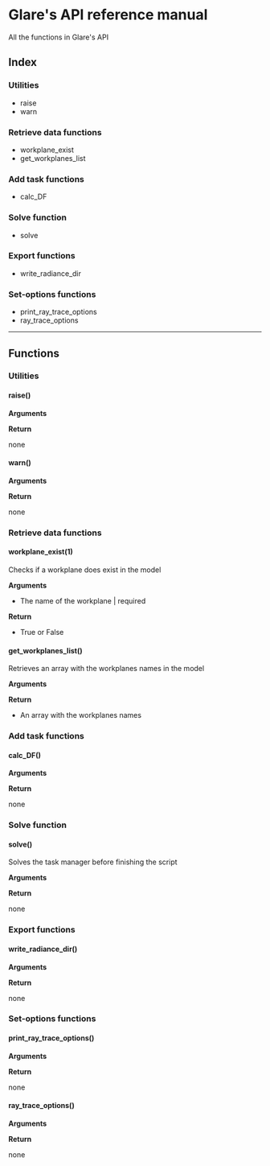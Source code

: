 
# Glare's API reference manual

All the functions in Glare's API
## Index


### Utilities 

- raise
- warn


### Retrieve data functions 	

- workplane_exist
- get_workplanes_list


### Add task functions 

- calc_DF


### Solve function 

- solve


### Export functions 

- write_radiance_dir


### Set-options functions 

- print_ray_trace_options
- ray_trace_options


---

## Functions


### Utilities 


#### raise()


**Arguments**


**Return**

none

#### warn()


**Arguments**


**Return**

none

### Retrieve data functions 	


#### workplane_exist(1)

Checks if a workplane does exist in the model

**Arguments**

- The name of the workplane | required

**Return**

- True or False

#### get_workplanes_list()

Retrieves an array with the workplanes names in the model

**Arguments**


**Return**

- An array with the workplanes names

### Add task functions 


#### calc_DF()


**Arguments**


**Return**

none

### Solve function 


#### solve()

Solves the task manager before finishing the script	

**Arguments**


**Return**

none

### Export functions 


#### write_radiance_dir()


**Arguments**


**Return**

none

### Set-options functions 


#### print_ray_trace_options()


**Arguments**


**Return**

none

#### ray_trace_options()


**Arguments**


**Return**

none
